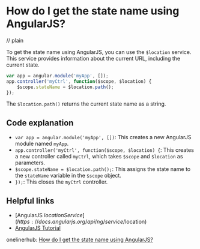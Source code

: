 # How do I get the state name using AngularJS?
// plain

To get the state name using AngularJS, you can use the `$location` service. This service provides information about the current URL, including the current state.

```javascript
var app = angular.module('myApp', []);
app.controller('myCtrl', function($scope, $location) {
    $scope.stateName = $location.path();
});
```

The `$location.path()` returns the current state name as a string.

## Code explanation

* `var app = angular.module('myApp', [])`: This creates a new AngularJS module named `myApp`.
* `app.controller('myCtrl', function($scope, $location) {`: This creates a new controller called `myCtrl`, which takes `$scope` and `$location` as parameters.
* `$scope.stateName = $location.path();`: This assigns the state name to the `stateName` variable in the `$scope` object.
* `});`: This closes the `myCtrl` controller.

## Helpful links
* [AngularJS $location Service](https://docs.angularjs.org/api/ng/service/$location)
* [AngularJS Tutorial](https://www.w3schools.com/angular/angular_intro.asp)

onelinerhub: [How do I get the state name using AngularJS?](https://onelinerhub.com/angularjs/how-do-i-get-the-state-name-using-angularjs)